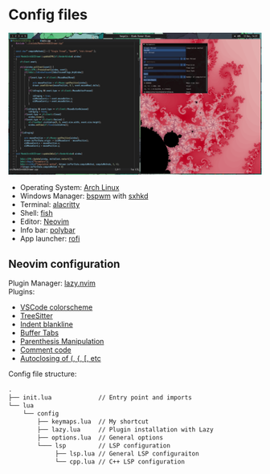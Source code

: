 # Config files

![Desktop](desktop.png)

* Operating System: [Arch Linux](https://archlinux.org/)
* Windows Manager: [bspwm](https://github.com/baskerville/bspwm) with [sxhkd](https://github.com/baskerville/sxhkd)
* Terminal: [alacritty](https://github.com/alacritty/alacritty)
* Shell: [fish](https://fishshell.com/)
* Editor: [Neovim](https://neovim.io/)
* Info bar: [polybar](https://github.com/polybar/polybar)
* App launcher: [rofi](https://github.com/davatorium/rofi)

## Neovim configuration

Plugin Manager: [lazy.nvim](https://github.com/folke/lazy.nvim)  
Plugins:
* [VSCode colorscheme](https://github.com/Mofiqul/vscode.nvim)
* [TreeSitter](https://github.com/nvim-treesitter/nvim-treesitter)
* [Indent blankline](https://github.com/lukas-reineke/indent-blankline.nvim)
* [Buffer Tabs](https://github.com/akinsho/bufferline.nvim)
* [Parenthesis Manipulation](https://github.com/tpope/vim-surround)
* [Comment code](https://github.com/tpope/vim-commentary)
* [Autoclosing of (, {, \[, etc](https://github.com/m4xshen/autoclose.nvim)


Config file structure:

```
.
├── init.lua             // Entry point and imports
└── lua
    └── config
        ├── keymaps.lua  // My shortcut
        ├── lazy.lua     // Plugin installation with Lazy
        ├── options.lua  // General options
        └─── lsp         // LSP configuration
             ├── lsp.lua // General LSP configuraiton
             └── cpp.lua // C++ LSP configuration
```
